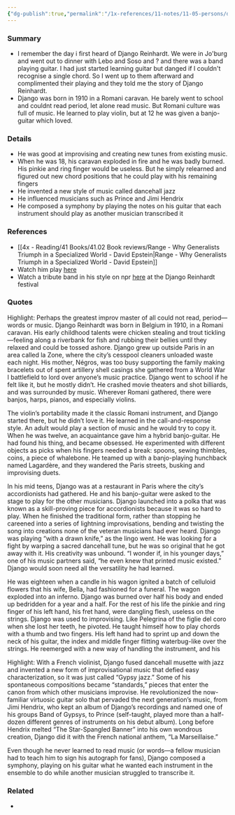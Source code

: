 ```yaml
---
{"dg-publish":true,"permalink":"/1x-references/11-notes/11-05-persons/django-reinhardt/","title":"Django Reinhardt","created":"2024-02-07T22:35:12.737+03:00","updated":"2024-02-14T20:18:18.841+03:00"}
---
```



### Summary
- I remember the day i first heard of Django Reinhardt. We were in Jo'burg and went out to dinner with Lebo and Soso and ? and there was a band playing guitar. I had just started learning guitar but danged if I couldn't recognise a single chord. So I went up to them afterward and complimented their playing and they told me the story of Django Reinhardt.
- Django was born in 1910 in a Romani caravan. He barely went to school and couldnt read period, let alone read music. But Romani culture was full of music. He learned to play violin, but at 12 he was given a banjo-guitar which loved. 

### Details
- He was good at improvising and creating new tunes from existing music.
- When he was 18, his caravan exploded in fire and he was badly burned. His pinkie and ring finger would be useless. But he simply relearned and figured out new chord positions that he could play with his remaining fingers
- He invented a new style of music called dancehall jazz
- He influenced musicians such as Prince and Jimi Hendrix
- He composed a symphony by playing the notes on his guitar that each instrument should play as another musician transcribed it

### References
- [[4x - Reading/41 Books/41.02 Book reviews/Range - Why Generalists Triumph in a Specialized World - David Epstein\|Range - Why Generalists Triumph in a Specialized World - David Epstein]]
- Watch him play [here](https://www.youtube.com/watch?v=aZ308aOOX04)
- Watch a tribute band in his style on npr [here](https://www.youtube.com/watch?v=lZX6QTtyoJs) at the Django Reinhardt festival

### Quotes
Highlight: Perhaps the greatest improv master of all could not read, period—words or music. Django Reinhardt was born in Belgium in 1910, in a Romani caravan. His early childhood talents were chicken stealing and trout tickling—feeling along a riverbank for fish and rubbing their bellies until they relaxed and could be tossed ashore. Django grew up outside Paris in an area called la Zone, where the city’s cesspool cleaners unloaded waste each night. His mother, Négros, was too busy supporting the family making bracelets out of spent artillery shell casings she gathered from a World War I battlefield to lord over anyone’s music practice. Django went to school if he felt like it, but he mostly didn’t. He crashed movie theaters and shot billiards, and was surrounded by music. Wherever Romani gathered, there were banjos, harps, pianos, and especially violins.

The violin’s portability made it the classic Romani instrument, and Django started there, but he didn’t love it. He learned in the call-and-response style. An adult would play a section of music and he would try to copy it. When he was twelve, an acquaintance gave him a hybrid banjo-guitar. He had found his thing, and became obsessed. He experimented with different objects as picks when his fingers needed a break: spoons, sewing thimbles, coins, a piece of whalebone. He teamed up with a banjo-playing hunchback named Lagardère, and they wandered the Paris streets, busking and improvising duets.

In his mid teens, Django was at a restaurant in Paris where the city’s accordionists had gathered. He and his banjo-guitar were asked to the stage to play for the other musicians. Django launched into a polka that was known as a skill-proving piece for accordionists because it was so hard to play. When he finished the traditional form, rather than stopping he careened into a series of lightning improvisations, bending and twisting the song into creations none of the veteran musicians had ever heard. Django was playing “with a drawn knife,” as the lingo went. He was looking for a fight by warping a sacred dancehall tune, but he was so original that he got away with it. His creativity was unbound. “I wonder if, in his younger days,” one of his music partners said, “he even knew that printed music existed.” Django would soon need all the versatility he had learned.

He was eighteen when a candle in his wagon ignited a batch of celluloid flowers that his wife, Bella, had fashioned for a funeral. The wagon exploded into an inferno. Django was burned over half his body and ended up bedridden for a year and a half. For the rest of his life the pinkie and ring finger of his left hand, his fret hand, were dangling flesh, useless on the strings. Django was used to improvising. Like Pelegrina of the figlie del coro when she lost her teeth, he pivoted. He taught himself how to play chords with a thumb and two fingers. His left hand had to sprint up and down the neck of his guitar, the index and middle finger flitting waterbug-like over the strings. He reemerged with a new way of handling the instrument, and his 

Highlight: With a French violinist, Django fused dancehall musette with jazz and invented a new form of improvisational music that defied easy characterization, so it was just called “Gypsy jazz.” Some of his spontaneous compositions became “standards,” pieces that enter the canon from which other musicians improvise. He revolutionized the now-familiar virtuosic guitar solo that pervaded the next generation’s music, from Jimi Hendrix, who kept an album of Django’s recordings and named one of his groups Band of Gypsys, to Prince (self-taught, played more than a half-dozen different genres of instruments on his debut album). Long before Hendrix melted “The Star-Spangled Banner” into his own wondrous creation, Django did it with the French national anthem, “La Marseillaise.”

Even though he never learned to read music (or words—a fellow musician had to teach him to sign his autograph for fans), Django composed a symphony, playing on his guitar what he wanted each instrument in the ensemble to do while another musician struggled to transcribe it.


### Related
- 